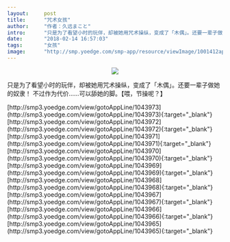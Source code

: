 ```yaml
---
layout:     post
title:      "咒术女孩"
author:     "作者：久远まこと"
intro:      "只是为了看望小时的玩伴，却被她用咒术操纵，变成了「木偶」。还要一辈子做她的奴隶！ 不过作为代价……可以舔她的脚。【喂，节操呢？】"
date:       "2018-02-14 16:57:03"
tags:       "女孩"
image:      "http://smp.yoedge.com/smp-app/resource/viewImage/1001412appline.png"
---
```

<div style="text-align: center">
<p><img src="http://smp.yoedge.com/smp-app/resource/viewImage/1001412appline.png"/></p>
</div>
<p class="post-meta">
<span>只是为了看望小时的玩伴，却被她用咒术操纵，变成了「木偶」。还要一辈子做她的奴隶！ 不过作为代价……可以舔她的脚。【喂，节操呢？】</span>
</p>
[http://smp3.yoedge.com/view/gotoAppLine/1043973](http://smp3.yoedge.com/view/gotoAppLine/1043973){:target="_blank"}
[http://smp3.yoedge.com/view/gotoAppLine/1043972](http://smp3.yoedge.com/view/gotoAppLine/1043972){:target="_blank"}
[http://smp3.yoedge.com/view/gotoAppLine/1043971](http://smp3.yoedge.com/view/gotoAppLine/1043971){:target="_blank"}
[http://smp3.yoedge.com/view/gotoAppLine/1043970](http://smp3.yoedge.com/view/gotoAppLine/1043970){:target="_blank"}
[http://smp3.yoedge.com/view/gotoAppLine/1043969](http://smp3.yoedge.com/view/gotoAppLine/1043969){:target="_blank"}
[http://smp3.yoedge.com/view/gotoAppLine/1043968](http://smp3.yoedge.com/view/gotoAppLine/1043968){:target="_blank"}
[http://smp3.yoedge.com/view/gotoAppLine/1043967](http://smp3.yoedge.com/view/gotoAppLine/1043967){:target="_blank"}
[http://smp3.yoedge.com/view/gotoAppLine/1043966](http://smp3.yoedge.com/view/gotoAppLine/1043966){:target="_blank"}
[http://smp3.yoedge.com/view/gotoAppLine/1043965](http://smp3.yoedge.com/view/gotoAppLine/1043965){:target="_blank"}


